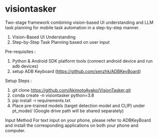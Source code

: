 # visiontasker

Two-stage framework combining vision-based UI understanding and LLM task planning for mobile task automation in a step-by-step manner.
  1. Vision-Based UI Understanding
  2. Step-by-Step Task Planning based on user input

Pre-requisites : 

  1. Python & Android SDK platform tools (connect android device and run adb devices)
  2. setup ADB Keyboard (https://github.com/senzhk/ADBKeyBoard)

Setup Steps :

1. git clone https://github.com/AkimotoAyako/VisionTasker.git
2. conda create -n visiontasker python=3.8
3. pip install -r requirements.txt
4. Place pre-trained models (target detection model and CLIP) under pt_model/ (Google drive path will be shared separately)

Input Method
For text input on your phone, please refer to ADBKeyBoard and install the corresponding applications on both your phone and computer.
